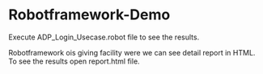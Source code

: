 # Robotframework-Demo

Execute ADP_Login_Usecase.robot file to see the results.

Robotframework ois giving facility were we can see detail report in HTML. To see the results open report.html file. 

